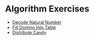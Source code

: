 # Algorithm Exercises

- [Decode Natural Number](https://github.com/chenjiinguyen/AlgorithmExercises/tree/master/DecodeNaturalNumber)
- [Fill Domino Into Table](https://github.com/chenjiinguyen/AlgorithmExercises/tree/master/FillDominoIntoTable)
- [Distribute Candy](https://github.com/chenjiinguyen/AlgorithmExercises/tree/master/DistributeCandy)